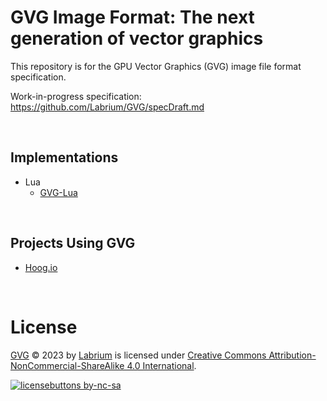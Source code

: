 # GVG Image Format: The next generation of vector graphics
This repository is for the GPU Vector Graphics (GVG) image file format specification.

Work-in-progress specification: https://github.com/Labrium/GVG/specDraft.md

&nbsp;

## Implementations
 - Lua
    - [GVG-Lua](https://github.com/Labrium/GVG-Lua)

&nbsp;

## Projects Using GVG

 - [Hoog.io](https://github.com/CurbaiCode/Hoog.io/)

&nbsp;

# License
[GVG](https://github.com/Labrium/GVG) &copy; 2023 by [Labrium](https://github.com/Labrium) is licensed under [Creative Commons Attribution-NonCommercial-ShareAlike 4.0 International](https://creativecommons.org/licenses/by-nc-sa/4.0).

[![licensebuttons by-nc-sa](https://licensebuttons.net/l/by-nc-sa/4.0/88x31.png)](https://creativecommons.org/licenses/by-nc-sa/4.0)

